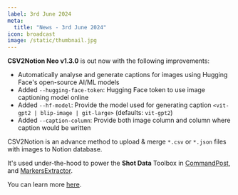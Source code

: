 ```yaml
---
label: 3rd June 2024
meta:
  title: "News - 3rd June 2024"
icon: broadcast
image: /static/thumbnail.jpg
---
```


**CSV2Notion Neo v1.3.0** is out now with the following improvements:

- Automatically analyse and generate captions for images using Hugging Face's open-source AI/ML models
- Added `--hugging-face-token`: Hugging Face token to use image captioning model online
- Added `--hf-model`: Provide the model used for generating caption `<vit-gpt2 | blip-image | git-large>` (defaults: `vit-gpt2`)
- Added `--caption-column`: Provide both image column and column where caption would be written

CSV2Notion is an advance method to upload & merge `*.csv` or `*.json` files with images to Notion database.

It's used under-the-hood to power the **Shot Data** Toolbox in [CommandPost](https://commandpost.io/toolbox/shot-data/), and [MarkersExtractor](https://github.com/TheAcharya/MarkersExtractor).

You can learn more [here](https://github.com/TheAcharya/csv2notion-neo).